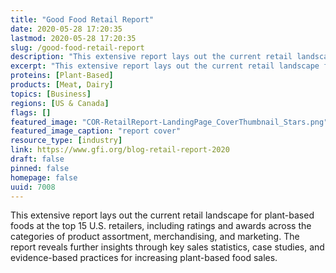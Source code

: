 ```yaml
---
title: "Good Food Retail Report"
date: 2020-05-28 17:20:35
lastmod: 2020-05-28 17:20:35
slug: /good-food-retail-report
description: "This extensive report lays out the current retail landscape for plant-based foods at the top 15 U.S. retailers, including ratings and awards across the categories of product assortment, merchandising, and marketing. The report reveals further insights through key sales statistics, case studies, and evidence-based practices for increasing plant-based food sales."
excerpt: "This extensive report lays out the current retail landscape for plant-based foods at the top 15 U.S. retailers, including ratings and awards across the categories of product assortment, merchandising, and marketing. The report reveals further insights through key sales statistics, case studies, and evidence-based practices for increasing plant-based food sales."
proteins: [Plant-Based]
products: [Meat, Dairy]
topics: [Business]
regions: [US & Canada]
flags: []
featured_image: "COR-RetailReport-LandingPage_CoverThumbnail_Stars.png"
featured_image_caption: "report cover"
resource_type: [industry]
link: https://www.gfi.org/blog-retail-report-2020
draft: false
pinned: false
homepage: false
uuid: 7008
---
```

This extensive report lays out the current retail landscape for
plant-based foods at the top 15 U.S. retailers, including ratings and
awards across the categories of product assortment, merchandising, and
marketing. The report reveals further insights through key sales
statistics, case studies, and evidence-based practices for increasing
plant-based food sales.
